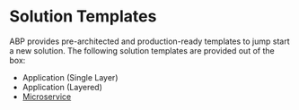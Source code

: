 # Solution Templates

ABP provides pre-architected and production-ready templates to jump start a new solution. The following solution templates are provided out of the box:

* Application (Single Layer)
* Application (Layered)
* [Microservice](microservice/index.md)
